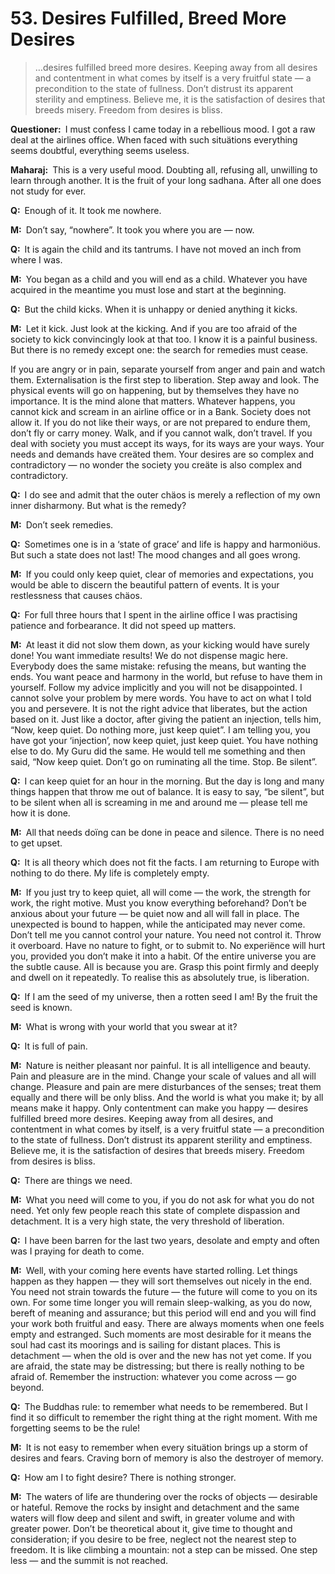 # 53. Desires Fulfilled, Breed More Desires

>…desires fulfilled breed more desires. Keeping away from all desires and contentment in what comes by itself is a very fruitful state — a precondition to the state of fullness. Don’t distrust its apparent sterility and emptiness. Believe me, it is the satisfaction of desires that breeds misery. Freedom from desires is bliss.

**Questioner:**&ensp;I must confess I came today in a rebellious mood. I got a raw deal at the airlines office. When faced with such situätions everything seems doubtful, everything seems useless.

**Maharaj:**&ensp;This is a very useful mood. Doubting all, refusing all, unwilling to learn through another. It is the fruit of your long <span data-tippy-content="The practice which produces success, <em>siddhi</em>.">sadhana</span>. After all one does not study for ever.

**Q:**&ensp;Enough of it. It took me nowhere.

**M:**&ensp;Don’t say, “nowhere”. It took you where you are — now.

**Q:**&ensp;It is again the child and its tantrums. I have not moved an inch from where I was.

**M:**&ensp;You began as a child and you will end as a child. Whatever you have acquired in the meantime you must lose and start at the beginning.

**Q:**&ensp;But the child kicks. When it is unhappy or denied anything it kicks.

**M:**&ensp;Let it kick. Just look at the kicking. And if you are too afraid of the society to kick convincingly look at that too. I know it is a painful business. But there is no remedy except one: the search for remedies must cease. 

If you are angry or in pain, separate yourself from anger and pain and watch them. Externalisation is the first step to liberation. Step away and look. The physical events will go on happening, but by themselves they have no importance. It is the mind alone that matters. Whatever happens, you cannot kick and scream in an airline office or in a Bank. Society does not allow it. If you do not like their ways, or are not prepared to endure them, don’t fly or carry money. Walk, and if you cannot walk, don’t travel. If you deal with society you must accept its ways, for its ways are your ways. Your needs and demands have creäted them. Your desires are so complex and contradictory — no wonder the society you creäte is also complex and contradictory.

**Q:**&ensp;I do see and admit that the outer chäos is merely a reflection of my own inner disharmony. But what is the remedy?

**M:**&ensp;Don’t seek remedies.

**Q:**&ensp;Sometimes one is in a ‘state of grace’ and life is happy and harmoniöus. But such a state does not last! The mood changes and all goes wrong.

**M:**&ensp;If you could only keep quiet, clear of memories and expectations, you would be able to discern the beautiful pattern of events. It is your restlessness that causes chäos.

**Q:**&ensp;For full three hours that I spent in the airline office I was practising patience and forbearance. It did not speed up matters.

**M:**&ensp;At least it did not slow them down, as your kicking would have surely done! You want immediate results! We do not dispense magic here. Everybody does the same mistake: refusing the means, but wanting the ends. You want peace and harmony in the world, but refuse to have them in yourself. Follow my advice implicitly and you will not be disappointed. I cannot solve your problem by mere words. You have to act on what I told you and persevere. It is not the right advice that liberates, but the action based on it. Just like a doctor, after giving the patient an injection, tells him, “Now, keep quiet. Do nothing more, just keep quiet”. I am telling you, you have got your ‘injection’, now keep quiet, just keep quiet. You have nothing else to do. My <span data-tippy-content="Spiritual teacher, preceptor.">Guru</span> did the same. He would tell me something and then said, “Now keep quiet. Don’t go on ruminating all the time. Stop. Be silent”.

**Q:**&ensp;I can keep quiet for an hour in the morning. But the day is long and many things happen that throw me out of balance. It is easy to say, “be silent”, but to be silent when all is screaming in me and around me — please tell me how it is done.

**M:**&ensp;All that needs doïng can be done in peace and silence. There is no need to get upset.

**Q:**&ensp;It is all theory which does not fit the facts. I am returning to Europe with nothing to do there. My life is completely empty.

**M:**&ensp;If you just try to keep quiet, all will come — the work, the strength for work, the right motive. Must you know everything beforehand? Don’t be anxious about your future — be quiet now and all will fall in place. The unexpected is bound to happen, while the anticipated may never come. Don’t tell me you cannot control your nature. You need not control it. Throw it overboard. Have no nature to fight, or to submit to. No experiënce will hurt you, provided you don’t make it into a habit. Of the entire universe you are the subtle cause. All is because you are. Grasp this point firmly and deeply and dwell on it repeatedly. To realise this as absolutely true, is liberation.

**Q:**&ensp;If I am the seed of my universe, then a rotten seed I am! By the fruit the seed is known.

**M:**&ensp;What is wrong with your world that you swear at it?

**Q:**&ensp;It is full of pain.

**M:**&ensp;Nature is neither pleasant nor painful. It is all intelligence and beauty. Pain and pleasure are in the mind. Change your scale of values and all will change. Pleasure and pain are mere disturbances of the senses; treat them equally and there will be only bliss. And the world is what you make it; by all means make it happy. Only contentment can make you happy — desires fulfilled breed more desires. Keeping away from all desires, and contentment in what comes by itself, is a very fruitful state — a precondition to the state of fullness. Don’t distrust its apparent sterility and emptiness. Believe me, it is the satisfaction of desires that breeds misery. Freedom from desires is bliss.

**Q:**&ensp;There are things we need.

**M:**&ensp;What you need will come to you, if you do not ask for what you do not need. Yet only few people reach this state of complete dispassion and detachment. It is a very high state, the very threshold of liberation.

**Q:**&ensp;I have been barren for the last two years, desolate and empty and often was I praying for death to come.

**M:**&ensp;Well, with your coming here events have started rolling. Let things happen as they happen — they will sort themselves out nicely in the end. You need not strain towards the future — the future will come to you on its own. For some time longer you will remain sleep-walking, as you do now, bereft of meaning and assurance; but this period will end and you will find your work both fruitful and easy. There are always moments when one feels empty and estranged. Such moments are most desirable for it means the soul had cast its moorings and is sailing for distant places. This is detachment — when the old is over and the new has not yet come. If you are afraid, the state may be distressing; but there is really nothing to be afraid of. Remember the instruction: whatever you come across — go beyond.

**Q:**&ensp;The Buddhas rule: to remember what needs to be remembered. But I find it so difficult to remember the right thing at the right moment. With me forgetting seems to be the rule!

**M:**&ensp;It is not easy to remember when every situätion brings up a storm of desires and fears. Craving born of memory is also the destroyer of memory.

**Q:**&ensp;How am I to fight desire? There is nothing stronger.

**M:**&ensp;The waters of life are thundering over the rocks of objects — desirable or hateful. Remove the rocks by insight and detachment and the same waters will flow deep and silent and swift, in greater volume and with greater power. Don’t be theoretical about it, give time to thought and consideration; if you desire to be free, neglect not the nearest step to freedom. It is like climbing a mountain: not a step can be missed. One step less — and the summit is not reached.

<script>
export default {
  props: ["slot-key"],
  mounted () {
    tippy("[data-tippy-content]", {allowHTML: true});
  }
}
</script>